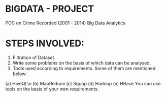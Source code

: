# BIGDATA - PROJECT
POC on Crime Recorded (2001 - 2014) Big Data Analytics
# STEPS INVOLVED:
1. Filtration of Dataset.
2. Write some problems on the basis of which data can be analysed.
3. Tools used according to requirements. Some of them are mentioned below:

 (a) HiveQL\n
 (b) MapReduce
 (c) Sqoop
 (d) Hadoop
 (e) HBase
You can use tools on the basis of your own requirements.
